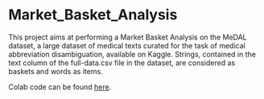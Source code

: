 # Market_Basket_Analysis
This project aims at performing a Market Basket Analysis on the MeDAL dataset, a large dataset of medical texts curated for the task of medical abbreviation disambiguation, available on Kaggle. 
Strings, contained in the text column of the full-data.csv file in the dataset, are considered as baskets and words as items.

Colab code can be found <a href="https://colab.research.google.com/github/LucaB999/Market_Basket_Analysis/blob/main/MBA.ipynb">here</a>.




